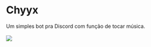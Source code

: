 # Chyyx
 Um simples bot pra Discord com função de tocar música.
 <br><br>
<a href="Picture"><img src="https://external-content.duckduckgo.com/iu/?u=https%3A%2F%2Fstatic.zerochan.net%2FRem.%2528Re%253AZero%2529.full.2620746.png&f=1&nofb=1"></a>
